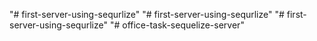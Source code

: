"# first-server-using-sequrlize" 
"# first-server-using-sequrlize" 
"# first-server-using-sequrlize" 
"# office-task-sequelize-server" 
